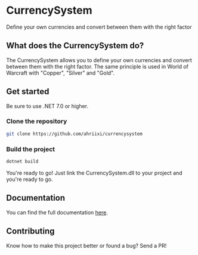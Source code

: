 # CurrencySystem
Define your own currencies and convert between them with the right factor

## What does the CurrencySystem do?
The CurrencySystem allows you to define your own currencies and convert between them with the right factor. The same principle is used in World of Warcraft with "Copper", "Silver" and "Gold".

## Get started
Be sure to use .NET 7.0 or higher.

### Clone the repository
```bash
git clone https://github.com/ahriixi/currencysystem
```

### Build the project
```bash
dotnet build
```

You're ready to go! Just link the CurrencySystem.dll to your project and you're ready to go.

## Documentation
You can find the full documentation [here](https://github.com/Ahriixi/CurrencySystem/wiki).

## Contributing
Know how to make this project better or found a bug? Send a PR!
